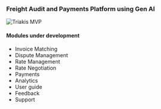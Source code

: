 ### Freight Audit and Payments Platform using Gen AI

![Triakis MVP](https://github.com/karndeb/Triakis-MVP/blob/master/demo/Animation.gif)

#### Modules under development
- Invoice Matching
- Dispute Management
- Rate Management
- Rate Negotiation 
- Payments
- Analytics
- User guide
- Feedback
- Support

